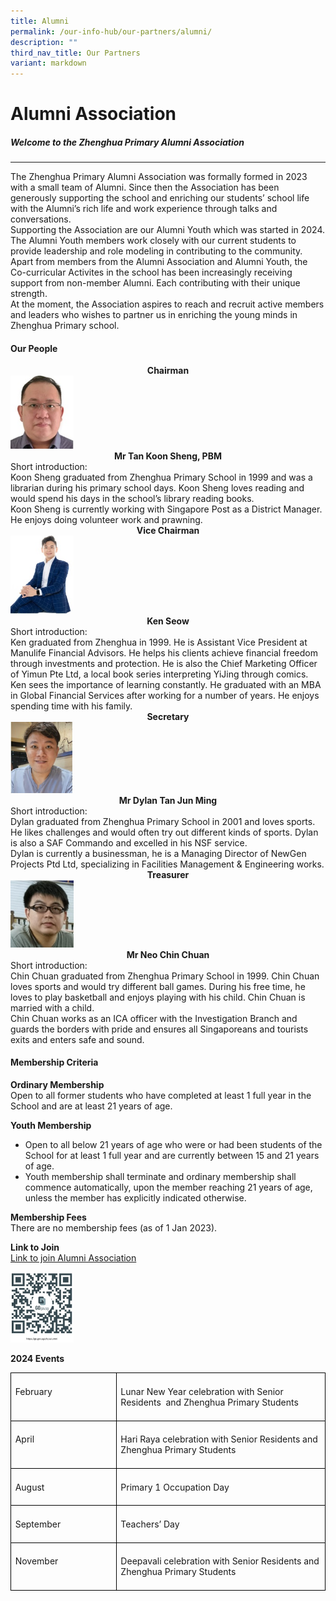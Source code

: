 ```yaml
---
title: Alumni
permalink: /our-info-hub/our-partners/alumni/
description: ""
third_nav_title: Our Partners
variant: markdown
---
```

# Alumni Association

##### Welcome to the Zhenghua Primary Alumni Association
------------------------------------------------------------

The Zhenghua Primary Alumni Association was formally formed in 2023 with a small team of Alumni. Since then the Association has been generously supporting the school and enriching our students’ school life with the Alumni’s rich life and work experience through talks and conversations.<br>
Supporting the Association are our Alumni Youth which was started in 2024. The Alumni Youth members work closely with our current students to provide leadership and role modeling in contributing to the community.<br>
Apart from members from the Alumni Association and Alumni Youth, the Co-curricular Activites in the school has been increasingly receiving support from non-member Alumni. Each contributing with their unique strength.<br>
At the moment, the Association aspires to reach and recruit active members and leaders who wishes to partner us in enriching the young minds in Zhenghua Primary school.<br>

#### Our People
      
<center><b>Chairman</b></center>
<img src="/images/Our%20info%20hub/Alumni/Tan_KS.jpg" style="width:20%">
<center><b>Mr Tan Koon Sheng, PBM</b></center>
Short introduction:<br>
Koon Sheng graduated from Zhenghua Primary School in 1999 and was a librarian during his primary school days. Koon Sheng loves reading and would spend his days in the school’s library reading books.<br>
Koon Sheng is currently working with Singapore Post as a District Manager. He enjoys doing volunteer work and prawning.<br>

<center><b>Vice Chairman</b></center>
<img src="/images/Our%20info%20hub/Alumni/Ken.jpg" style="width:20%">
<center><b>Ken Seow</b></center>
Short introduction:<br>
Ken graduated from Zhenghua in 1999. He is Assistant Vice President at Manulife Financial Advisors. He helps his clients achieve financial freedom through investments and protection. He is also the Chief Marketing Officer of Yimun Pte Ltd, a local book series interpreting YiJing through comics. Ken sees the importance of learning constantly. He graduated with an MBA in Global Financial Services after working for a number of years. He enjoys spending time with his family.<br>

<center><b>Secretary</b></center>
<img src="/images/Our%20info%20hub/Alumni/Dylan.jpg" style="width:20%">

<center><b>Mr Dylan Tan Jun Ming</b></center>
Short introduction:<br>
Dylan graduated from Zhenghua Primary School in 2001 and loves sports. He likes challenges and would often try out different kinds of sports. Dylan is also a SAF Commando and excelled in his NSF service.<br>
Dylan is currently a businessman, he is a Managing Director of NewGen Projects Ptd Ltd, specializing in Facilities Management &amp; Engineering works.<br>

<center><b>Treasurer</b></center>
<img src="/images/Our%20info%20hub/Alumni/Neo.jpg" style="width:20%">
<center><b>Mr Neo Chin Chuan</b></center>
Short introduction:<br>
Chin Chuan graduated from Zhenghua Primary School in 1999. Chin Chuan loves sports and would try different ball games. During his free time, he loves to play basketball and enjoys playing with his child. Chin Chuan is married with a child.<br>
Chin Chuan works as an ICA officer with the Investigation Branch and guards the borders with pride and ensures all Singaporeans and tourists exits and enters safe and sound.<br>

#### Membership Criteria

**Ordinary Membership**<br>
Open to all former students who have completed at least 1 full year in the School and are at least 21 years of age.<br>

**Youth Membership**<br>
- Open to all below 21 years of age who were or had been students of the School for at least 1 full year and are currently between 15 and 21 years of age.<br>
- Youth membership shall terminate and ordinary membership shall commence automatically, upon the member reaching 21 years of age, unless the member has explicitly indicated otherwise.<br>

**Membership Fees**<br>
There are no membership fees (as of 1 Jan 2023).<br>

**Link to Join**<br>
[Link to join Alumni Association](https://go.gov.sg/zhpsalumni)<br>

<img src="/images/Our%20info%20hub/Alumni/ZHPS_Alumni_QR_Code.jpg" style="width:20%"> 

**2024 Events**
<table style="border-collapse:collapse;mso-table-layout-alt:fixed;border:none;
 mso-border-alt:solid black 1.0pt;mso-yfti-tbllook:1536;mso-padding-alt:0in 5.4pt 0in 5.4pt;
 mso-border-insideh:1.0pt solid black;mso-border-insidev:1.0pt solid black" width="624" cellpadding="0" cellspacing="0" border="1" class="MsoNormalTable"><tbody><tr style="mso-yfti-irow:0;mso-yfti-firstrow:yes;height:28.55pt"><td style="width:2.0in;border:solid black 1.0pt;
  padding:5.0pt 5.0pt 5.0pt 5.0pt;height:28.55pt" valign="top" width="192"><p style="line-height:normal;mso-pagination:none;border:none;
  mso-padding-alt:31.0pt 31.0pt 31.0pt 31.0pt;mso-border-shadow:yes" class="MsoNormal"><span lang="EN">February</span></p></td><td style="width:4.5in;border:solid black 1.0pt;
  border-left:none;mso-border-left-alt:solid black 1.0pt;padding:5.0pt 5.0pt 5.0pt 5.0pt;
  height:28.55pt" valign="top" width="432"><p style="line-height:normal;mso-pagination:none;border:none;
  mso-padding-alt:31.0pt 31.0pt 31.0pt 31.0pt;mso-border-shadow:yes" class="MsoNormal"><span lang="EN">Lunar New Year celebration with Senior Residents<span style="mso-spacerun:yes">&nbsp; </span>and Zhenghua Primary Students</span></p></td></tr><tr style="mso-yfti-irow:1;height:28.55pt"><td style="width:2.0in;border:solid black 1.0pt;
  border-top:none;mso-border-top-alt:solid black 1.0pt;padding:5.0pt 5.0pt 5.0pt 5.0pt;
  height:28.55pt" valign="top" width="192"><p style="line-height:normal;mso-pagination:none;border:none;
  mso-padding-alt:31.0pt 31.0pt 31.0pt 31.0pt;mso-border-shadow:yes" class="MsoNormal"><span lang="EN">April</span></p></td><td style="width:4.5in;border-top:none;border-left:none;
  border-bottom:solid black 1.0pt;border-right:solid black 1.0pt;mso-border-top-alt:
  solid black 1.0pt;mso-border-left-alt:solid black 1.0pt;padding:5.0pt 5.0pt 5.0pt 5.0pt;
  height:28.55pt" valign="top" width="432"><p style="line-height:normal;mso-pagination:none;border:none;
  mso-padding-alt:31.0pt 31.0pt 31.0pt 31.0pt;mso-border-shadow:yes" class="MsoNormal"><span lang="EN">Hari Raya celebration with Senior Residents and Zhenghua Primary Students</span></p></td></tr><tr style="mso-yfti-irow:2;height:28.55pt"><td style="width:2.0in;border:solid black 1.0pt;
  border-top:none;mso-border-top-alt:solid black 1.0pt;padding:5.0pt 5.0pt 5.0pt 5.0pt;
  height:28.55pt" valign="top" width="192"><p style="line-height:normal;mso-pagination:none;border:none;
  mso-padding-alt:31.0pt 31.0pt 31.0pt 31.0pt;mso-border-shadow:yes" class="MsoNormal"><span lang="EN">August</span></p></td><td style="width:4.5in;border-top:none;border-left:none;
  border-bottom:solid black 1.0pt;border-right:solid black 1.0pt;mso-border-top-alt:
  solid black 1.0pt;mso-border-left-alt:solid black 1.0pt;padding:5.0pt 5.0pt 5.0pt 5.0pt;
  height:28.55pt" valign="top" width="432"><p style="line-height:normal;mso-pagination:none;border:none;
  mso-padding-alt:31.0pt 31.0pt 31.0pt 31.0pt;mso-border-shadow:yes" class="MsoNormal"><span lang="EN">Primary 1 Occupation Day</span></p></td></tr><tr style="mso-yfti-irow:3;height:28.55pt"><td style="width:2.0in;border:solid black 1.0pt;
  border-top:none;mso-border-top-alt:solid black 1.0pt;padding:5.0pt 5.0pt 5.0pt 5.0pt;
  height:28.55pt" valign="top" width="192"><p style="line-height:normal;mso-pagination:none;border:none;
  mso-padding-alt:31.0pt 31.0pt 31.0pt 31.0pt;mso-border-shadow:yes" class="MsoNormal"><span lang="EN">September</span></p></td><td style="width:4.5in;border-top:none;border-left:none;
  border-bottom:solid black 1.0pt;border-right:solid black 1.0pt;mso-border-top-alt:
  solid black 1.0pt;mso-border-left-alt:solid black 1.0pt;padding:5.0pt 5.0pt 5.0pt 5.0pt;
  height:28.55pt" valign="top" width="432"><p style="line-height:normal;mso-pagination:none;border:none;
  mso-padding-alt:31.0pt 31.0pt 31.0pt 31.0pt;mso-border-shadow:yes" class="MsoNormal"><span lang="EN">Teachers’ Day</span></p></td></tr><tr style="mso-yfti-irow:4;mso-yfti-lastrow:yes;height:28.55pt"><td style="width:2.0in;border:solid black 1.0pt;
  border-top:none;mso-border-top-alt:solid black 1.0pt;padding:5.0pt 5.0pt 5.0pt 5.0pt;
  height:28.55pt" valign="top" width="192"><p style="line-height:normal;mso-pagination:none;border:none;
  mso-padding-alt:31.0pt 31.0pt 31.0pt 31.0pt;mso-border-shadow:yes" class="MsoNormal"><span lang="EN">November</span></p></td><td style="width:4.5in;border-top:none;border-left:none;
  border-bottom:solid black 1.0pt;border-right:solid black 1.0pt;mso-border-top-alt:
  solid black 1.0pt;mso-border-left-alt:solid black 1.0pt;padding:5.0pt 5.0pt 5.0pt 5.0pt;
  height:28.55pt" valign="top" width="432"><p style="line-height:normal;mso-pagination:none;border:none;
  mso-padding-alt:31.0pt 31.0pt 31.0pt 31.0pt;mso-border-shadow:yes" class="MsoNormal"><span lang="EN">Deepavali celebration with Senior Residents and Zhenghua Primary Students</span></p></td></tr></tbody></table>